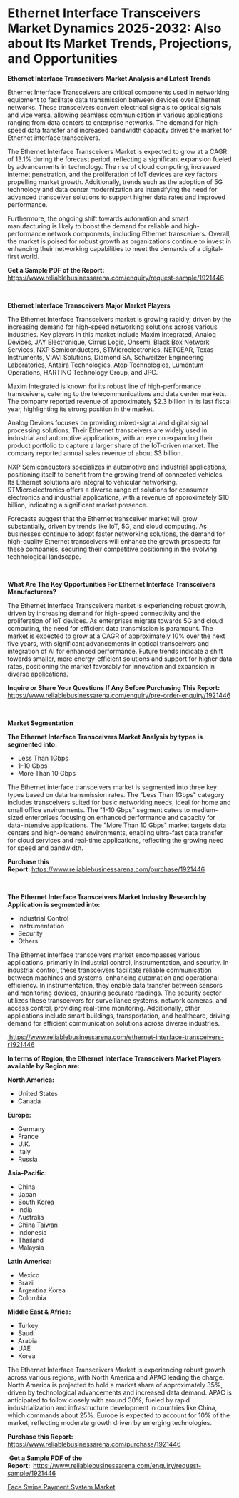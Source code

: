 <p><h1>Ethernet Interface Transceivers Market Dynamics 2025-2032: Also about Its Market Trends, Projections, and Opportunities</h1></p><p><strong>Ethernet Interface Transceivers Market Analysis and Latest Trends</strong></p>
<p><p>Ethernet Interface Transceivers are critical components used in networking equipment to facilitate data transmission between devices over Ethernet networks. These transceivers convert electrical signals to optical signals and vice versa, allowing seamless communication in various applications ranging from data centers to enterprise networks. The demand for high-speed data transfer and increased bandwidth capacity drives the market for Ethernet interface transceivers.</p><p>The Ethernet Interface Transceivers Market is expected to grow at a CAGR of 13.1% during the forecast period, reflecting a significant expansion fueled by advancements in technology. The rise of cloud computing, increased internet penetration, and the proliferation of IoT devices are key factors propelling market growth. Additionally, trends such as the adoption of 5G technology and data center modernization are intensifying the need for advanced transceiver solutions to support higher data rates and improved performance.</p><p>Furthermore, the ongoing shift towards automation and smart manufacturing is likely to boost the demand for reliable and high-performance network components, including Ethernet transceivers. Overall, the market is poised for robust growth as organizations continue to invest in enhancing their networking capabilities to meet the demands of a digital-first world.</p></p>
<p><strong>Get a Sample PDF of the Report:&nbsp;</strong> <a href="https://www.reliablebusinessarena.com/enquiry/request-sample/1921446?utm_campaign=3292&utm_medium=2&utm_source=Github&utm_content=ia&utm_term=08042025&utm_id=ethernet-interface-transceivers">https://www.reliablebusinessarena.com/enquiry/request-sample/1921446</a></p>
<p>&nbsp;</p>
<p><strong>Ethernet Interface Transceivers Major Market Players</strong></p>
<p><p>The Ethernet Interface Transceivers market is growing rapidly, driven by the increasing demand for high-speed networking solutions across various industries. Key players in this market include Maxim Integrated, Analog Devices, JAY Electronique, Cirrus Logic, Onsemi, Black Box Network Services, NXP Semiconductors, STMicroelectronics, NETGEAR, Texas Instruments, VIAVI Solutions, Diamond SA, Schweitzer Engineering Laboratories, Antaira Technologies, Atop Technologies, Lumentum Operations, HARTING Technology Group, and JPC.</p><p>Maxim Integrated is known for its robust line of high-performance transceivers, catering to the telecommunications and data center markets. The company reported revenue of approximately $2.3 billion in its last fiscal year, highlighting its strong position in the market.</p><p>Analog Devices focuses on providing mixed-signal and digital signal processing solutions. Their Ethernet transceivers are widely used in industrial and automotive applications, with an eye on expanding their product portfolio to capture a larger share of the IoT-driven market. The company reported annual sales revenue of about $3 billion.</p><p>NXP Semiconductors specializes in automotive and industrial applications, positioning itself to benefit from the growing trend of connected vehicles. Its Ethernet solutions are integral to vehicular networking. STMicroelectronics offers a diverse range of solutions for consumer electronics and industrial applications, with a revenue of approximately $10 billion, indicating a significant market presence.</p><p>Forecasts suggest that the Ethernet transceiver market will grow substantially, driven by trends like IoT, 5G, and cloud computing. As businesses continue to adopt faster networking solutions, the demand for high-quality Ethernet transceivers will enhance the growth prospects for these companies, securing their competitive positioning in the evolving technological landscape.</p></p>
<p>&nbsp;</p>
<p><strong>What Are The Key Opportunities For Ethernet Interface Transceivers Manufacturers?</strong></p>
<p><p>The Ethernet Interface Transceivers market is experiencing robust growth, driven by increasing demand for high-speed connectivity and the proliferation of IoT devices. As enterprises migrate towards 5G and cloud computing, the need for efficient data transmission is paramount. The market is expected to grow at a CAGR of approximately 10% over the next five years, with significant advancements in optical transceivers and integration of AI for enhanced performance. Future trends indicate a shift towards smaller, more energy-efficient solutions and support for higher data rates, positioning the market favorably for innovation and expansion in diverse applications.</p></p>
<p><strong>Inquire or Share Your Questions If Any Before Purchasing This Report:</strong> <a href="https://www.reliablebusinessarena.com/enquiry/pre-order-enquiry/1921446?utm_campaign=3292&utm_medium=2&utm_source=Github&utm_content=ia&utm_term=08042025&utm_id=ethernet-interface-transceivers">https://www.reliablebusinessarena.com/enquiry/pre-order-enquiry/1921446</a></p>
<p>&nbsp;</p>
<p><strong>Market Segmentation</strong></p>
<p><strong>The Ethernet Interface Transceivers Market Analysis by types is segmented into:</strong></p>
<p><ul><li>Less Than 1Gbps</li><li>1-10 Gbps</li><li>More Than 10 Gbps</li></ul></p>
<p><p>The Ethernet interface transceivers market is segmented into three key types based on data transmission rates. The "Less Than 1Gbps" category includes transceivers suited for basic networking needs, ideal for home and small office environments. The "1-10 Gbps" segment caters to medium-sized enterprises focusing on enhanced performance and capacity for data-intensive applications. The "More Than 10 Gbps" market targets data centers and high-demand environments, enabling ultra-fast data transfer for cloud services and real-time applications, reflecting the growing need for speed and bandwidth.</p></p>
<p><strong>Purchase this Report:&nbsp;</strong><a href="https://www.reliablebusinessarena.com/purchase/1921446?utm_campaign=3292&utm_medium=2&utm_source=Github&utm_content=ia&utm_term=08042025&utm_id=ethernet-interface-transceivers">https://www.reliablebusinessarena.com/purchase/1921446</a></p>
<p>&nbsp;</p>
<p><strong>The Ethernet Interface Transceivers Market Industry Research by Application is segmented into:</strong></p>
<p><ul><li>Industrial Control</li><li>Instrumentation</li><li>Security</li><li>Others</li></ul></p>
<p><p>The Ethernet interface transceivers market encompasses various applications, primarily in industrial control, instrumentation, and security. In industrial control, these transceivers facilitate reliable communication between machines and systems, enhancing automation and operational efficiency. In instrumentation, they enable data transfer between sensors and monitoring devices, ensuring accurate readings. The security sector utilizes these transceivers for surveillance systems, network cameras, and access control, providing real-time monitoring. Additionally, other applications include smart buildings, transportation, and healthcare, driving demand for efficient communication solutions across diverse industries.</p></p>
<p><a href="https://www.reliablebusinessarena.com/ethernet-interface-transceivers-r1921446?utm_campaign=3292&utm_medium=2&utm_source=Github&utm_content=ia&utm_term=08042025&utm_id=ethernet-interface-transceivers">&nbsp;https://www.reliablebusinessarena.com/ethernet-interface-transceivers-r1921446</a></p>
<p><strong>In terms of Region, the Ethernet Interface Transceivers Market Players available by Region are:</strong></p>
<p>
    <p> <strong> North America: </strong>
        <ul>
            <li>United States</li>
            <li>Canada</li>
        </ul>
        </p> 
    <p> <strong> Europe: </strong>
        <ul>
            <li>Germany</li>
            <li>France</li>
            <li>U.K.</li>
            <li>Italy</li>
            <li>Russia</li>
        </ul>
        </p> 
    <p> <strong> Asia-Pacific: </strong>
        <ul>
            <li>China</li>
            <li>Japan</li>
            <li>South Korea</li>
            <li>India</li>
            <li>Australia</li>
            <li>China Taiwan</li>
            <li>Indonesia</li>
            <li>Thailand</li>
            <li>Malaysia</li>
        </ul>
        </p> 
    <p> <strong> Latin America: </strong>
        <ul>
            <li>Mexico</li>
            <li>Brazil</li>
            <li>Argentina Korea</li>
            <li>Colombia</li>
        </ul>
        </p> 
    <p> <strong> Middle East & Africa: </strong>
        <ul>
            <li>Turkey</li>
            <li>Saudi</li>
            <li>Arabia</li>
            <li>UAE</li>
            <li>Korea</li>
        </ul>
    </p>
    </p>
<p><p>The Ethernet Interface Transceivers Market is experiencing robust growth across various regions, with North America and APAC leading the charge. North America is projected to hold a market share of approximately 35%, driven by technological advancements and increased data demand. APAC is anticipated to follow closely with around 30%, fueled by rapid industrialization and infrastructure development in countries like China, which commands about 25%. Europe is expected to account for 10% of the market, reflecting moderate growth driven by emerging technologies.</p></p>
<p><strong>Purchase this Report: </strong><a href="https://www.reliablebusinessarena.com/purchase/1921446?utm_campaign=3292&utm_medium=2&utm_source=Github&utm_content=ia&utm_term=08042025&utm_id=ethernet-interface-transceivers">https://www.reliablebusinessarena.com/purchase/1921446</a></p>
<p>&nbsp;<strong>Get a Sample PDF of the Report:&nbsp;&nbsp;</strong><a href="https://www.reliablebusinessarena.com/enquiry/request-sample/1921446?utm_campaign=3292&utm_medium=2&utm_source=Github&utm_content=ia&utm_term=08042025&utm_id=ethernet-interface-transceivers">https://www.reliablebusinessarena.com/enquiry/request-sample/1921446</a></p>
<p><strong></strong></p>
<p><p><a href="https://github.com/lefiobakali/Market-Research-Report-List-1/blob/main/face-swipe-payment-system-market.md?utm_campaign=3292&utm_medium=2&utm_source=Github&utm_content=ia&utm_term=08042025&utm_id=ethernet-interface-transceivers">Face Swipe Payment System Market</a></p></p>